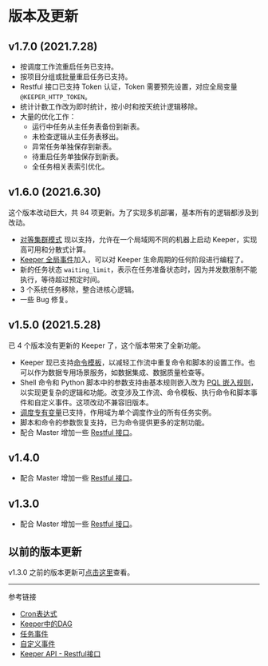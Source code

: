 # 版本及更新

## v1.7.0 (2021.7.28)

* 按调度工作流重启任务已支持。
* 按项目分组或批量重启任务已支持。
* Restful 接口已支持 Token 认证，Token 需要预先设置，对应全局变量`@KEEPER_HTTP_TOKEN`。
* 统计计数工作改为即时统计，按小时和按天统计逻辑移除。
* 大量的优化工作：
    + 运行中任务从主任务表备份到新表。
    + 未检查逻辑从主任务表移出。
    + 异常任务单独保存到新表。
    + 待重启任务单独保存到新表。
    + 全任务相关表索引优化。

## v1.6.0 (2021.6.30)

这个版本改动巨大，共 84 项更新。为了实现多机部署，基本所有的逻辑都涉及到改动。

* [对等集群模式](/keeper/cluster.md) 现以支持，允许在一个局域网不同的机器上启动 Keeper，实现高可用和分散式计算。
* [Keeper 全局事件](/keeper/global-event.md)加入，可以对 Keeper 生命周期的任何阶段进行编程了。
* 新的任务状态 `waiting_limit`，表示在任务准备状态时，因为并发数限制不能执行，等待超过预定时间。
* 3 个系统任务移除，整合进核心逻辑。
* 一些 Bug 修复。

## v1.5.0 (2021.5.28)

已 4 个版本没有更新的 Keeper 了，这个版本带来了全新功能。

* Keeper 现已支持[命令模板](/keeper/command-template.md)，以减轻工作流中重复命令和脚本的设置工作。也可以作为数据专用场景服务，如数据集成、数据质量检查等。
* Shell 命令和 Python 脚本中的参数支持由基本规则嵌入改为 [PQL 嵌入规则](/pql/embedded.md)，以实现更复杂的逻辑和功能。改变涉及工作流、命令模板、执行命令和脚本事件和自定义事件。这项改动不兼容旧版本。
* [调度专有变量](/keeper/job-variable.md)已支持，作用域为单个调度作业的所有任务实例。
* 脚本和命令的参数恢复支持，已为命令提供更多的定制功能。
* 配合 Master 增加一些 [Restful 接口](/keeper/rest.md)。

## v1.4.0

* 配合 Master 增加一些 [Restful 接口](/keeper/rest.md)。

## v1.3.0

* 配合 Master 增加一些 [Restful 接口](/keeper/rest.md)。

## 以前的版本更新

v1.3.0 之前的版本更新可[点击这里](/keeper/history.md)查看。

---
参考链接

* [Cron表达式](/keeper/cron.md)
* [Keeper中的DAG](/keeper/dag.md)
* [任务事件](/keeper/event.md)
* [自定义事件](/keeper/custom-event.md)
* [Keeper API - Restful接口](/keeper/restful.md)